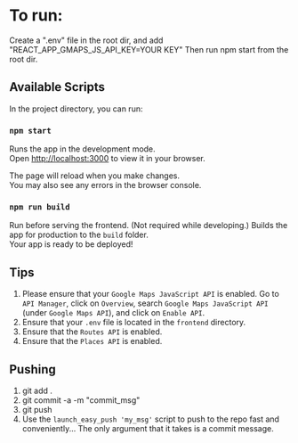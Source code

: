 # To run:

Create a ".env" file in the root dir, and add "REACT_APP_GMAPS_JS_API_KEY=YOUR KEY"
Then run npm start from the root dir.

## Available Scripts

In the project directory, you can run:

### `npm start`

Runs the app in the development mode.\
Open [http://localhost:3000](http://localhost:3000) to view it in your browser.

The page will reload when you make changes.\
You may also see any errors in the browser console.

### `npm run build`

Run before serving the frontend. (Not required while developing.)
Builds the app for production to the `build` folder.\
Your app is ready to be deployed!

## Tips
1) Please ensure that your `Google Maps JavaScript API` is enabled. Go to `API Manager`, click on `Overview`, search `Google Maps JavaScript API` (under `Google Maps API`), and click on `Enable API`.
2) Ensure that your `.env` file is located in the `frontend` directory.
3) Ensure that the `Routes API` is enabled.
4) Ensure that the `Places API` is enabled.

## Pushing
1) git add .
2) git commit -a -m "commit_msg"
3) git push
4) Use the `launch_easy_push 'my_msg'` script to push to the repo fast and conveniently... The only argument that it takes is a commit message.
